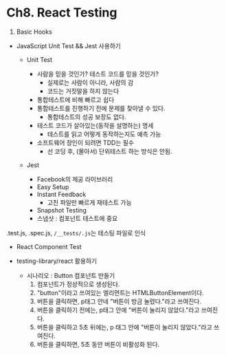 <h1>Ch8. React Testing</h1>

1. Basic Hooks

- JavaScript Unit Test && Jest 사용하기

  - Unit Test

    - 사람을 믿을 것인가? 테스트 코드를 믿을 것인가?
      - 실제로는 사람이 아니라, 사람의 감
      - 코드는 거짓말을 하지 않는다
    - 통합테스트에 비해 빠르고 쉽다
    - 통합테스트를 진행하기 전에 문제를 찾아낼 수 있다.
      - 통합테스트의 성공 보장도 없다.
    - 테스트 코드가 살아있는(동작을 설명하는) 명세
      - 테스트를 읽고 어떻게 동작하는지도 예측 가능
    - 소프트웨어 장인이 되려면 TDD는 필수
      - 선 코딩 후, (몰아서) 단위테스트 하는 방식은 안됨.

  - Jest
    - Facebook의 제공 라이브러리
    - Easy Setup
    - Instant Feedback
      - 고친 파일만 빠르게 재테스트 가능
    - Snapshot Testing
    - 스냅샷 : 컴포넌트 테스트에 중요

.test.js, .spec.js, `/__tests/.js`는 테스팅 파일로 인식

- React Component Test

- testing-library/react 활용하기
  - 시나리오 : Button 컴포넌트 만들기
    1. 컴포넌트가 정상적으로 생성된다.
    2. "button"이라고 쓰여있는 엘리먼트는 HTMLButtonElement이다.
    3. 버튼을 클릭하면, p태그 안네 "버튼이 방금 눌렸다."라고 쓰여진다.
    4. 버튼을 클릭하기 전에는, p태그 안에 "버튼이 눌리지 않았다."라고 쓰여진다.
    5. 버튼을 클릭하고 5초 뒤에는, p 태그 안에 "버튼이 눌리지 않았다."라고 쓰여진다.
    6. 버튼을 클릭하면, 5초 동안 버튼이 비활성화 된다.
